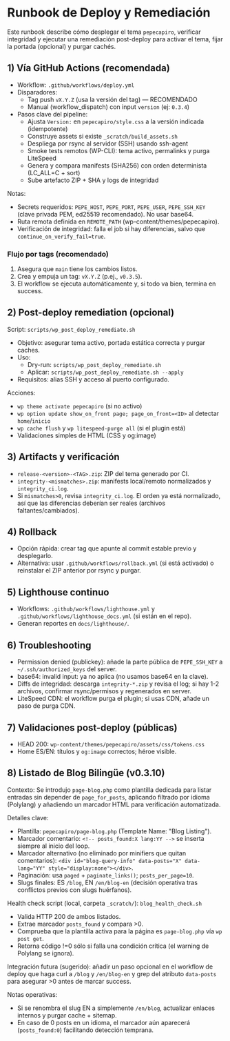# Runbook de Deploy y Remediación

Este runbook describe cómo desplegar el tema `pepecapiro`, verificar integridad y ejecutar una remediación post-deploy para activar el tema, fijar la portada (opcional) y purgar cachés.

## 1) Vía GitHub Actions (recomendada)

- Workflow: `.github/workflows/deploy.yml`
- Disparadores:
  - Tag push `vX.Y.Z` (usa la versión del tag) — RECOMENDADO
  - Manual (workflow_dispatch) con input `version` (ej: `0.3.4`)
- Pasos clave del pipeline:
  - Ajusta `Version:` en `pepecapiro/style.css` a la versión indicada (idempotente)
  - Construye assets si existe `_scratch/build_assets.sh`
  - Despliega por rsync al servidor (SSH) usando ssh-agent
  - Smoke tests remotos (WP-CLI): tema activo, permalinks y purga LiteSpeed
  - Genera y compara manifests (SHA256) con orden determinista (LC_ALL=C + sort)
  - Sube artefacto ZIP + SHA y logs de integridad

Notas:
- Secrets requeridos: `PEPE_HOST`, `PEPE_PORT`, `PEPE_USER`, `PEPE_SSH_KEY` (clave privada PEM, ed25519 recomendado). No usar base64.
- Ruta remota definida en `REMOTE_PATH` (wp-content/themes/pepecapiro).
- Verificación de integridad: falla el job si hay diferencias, salvo que `continue_on_verify_fail=true`.

### Flujo por tags (recomendado)

1. Asegura que `main` tiene los cambios listos.
2. Crea y empuja un tag: `vX.Y.Z` (p.ej., `v0.3.5`).
3. El workflow se ejecuta automáticamente y, si todo va bien, termina en success.

## 2) Post-deploy remediation (opcional)

Script: `scripts/wp_post_deploy_remediate.sh`

- Objetivo: asegurar tema activo, portada estática correcta y purgar caches.
- Uso:
  - Dry-run: `scripts/wp_post_deploy_remediate.sh`
  - Aplicar: `scripts/wp_post_deploy_remediate.sh --apply`
- Requisitos: alias SSH y acceso al puerto configurado.

Acciones:
- `wp theme activate pepecapiro` (si no activo)
- `wp option update show_on_front page; page_on_front=<ID>` al detectar `home`/`inicio`
- `wp cache flush` y `wp litespeed-purge all` (si el plugin está)
- Validaciones simples de HTML (CSS y og:image)

## 3) Artifacts y verificación

- `release-<version>-<TAG>.zip`: ZIP del tema generado por CI.
- `integrity-<mismatches>.zip`: manifests local/remoto normalizados y `integrity_ci.log`.
- Si `mismatches>0`, revisa `integrity_ci.log`. El orden ya está normalizado, así que las diferencias deberían ser reales (archivos faltantes/cambiados).

## 4) Rollback

- Opción rápida: crear tag que apunte al commit estable previo y desplegarlo.
- Alternativa: usar `.github/workflows/rollback.yml` (si está activado) o reinstalar el ZIP anterior por rsync y purgar.

## 5) Lighthouse continuo

- Workflows: `.github/workflows/lighthouse.yml` y `.github/workflows/lighthouse_docs.yml` (si están en el repo).
- Generan reportes en `docs/lighthouse/`.

## 6) Troubleshooting

- Permission denied (publickey): añade la parte pública de `PEPE_SSH_KEY` a `~/.ssh/authorized_keys` del server.
- base64: invalid input: ya no aplica (no usamos base64 en la clave).
- Diffs de integridad: descarga `integrity-*.zip` y revisa el log; si hay 1-2 archivos, confirmar rsync/permisos y regenerados en server.
- LiteSpeed CDN: el workflow purga el plugin; si usas CDN, añade un paso de purga CDN.

## 7) Validaciones post-deploy (públicas)

- HEAD 200: `wp-content/themes/pepecapiro/assets/css/tokens.css`
- Home ES/EN: títulos y `og:image` correctos; héroe visible.

## 8) Listado de Blog Bilingüe (v0.3.10)

Contexto: Se introdujo `page-blog.php` como plantilla dedicada para listar entradas sin depender de `page_for_posts`, aplicando filtrado por idioma (Polylang) y añadiendo un marcador HTML para verificación automatizada.

Detalles clave:
- Plantilla: `pepecapiro/page-blog.php` (Template Name: "Blog Listing").
- Marcador comentario: `<!-- posts_found:X lang:YY -->` se inserta siempre al inicio del loop.
- Marcador alternativo (no eliminado por minifiers que quitan comentarios): `<div id="blog-query-info" data-posts="X" data-lang="YY" style="display:none"></div>`.
- Paginación: usa `paged` + `paginate_links()`; `posts_per_page=10`.
- Slugs finales: ES `/blog`, EN `/en/blog-en` (decisión operativa tras conflictos previos con slugs huérfanos).

Health check script (local, carpeta `_scratch/`): `blog_health_check.sh`
- Valida HTTP 200 de ambos listados.
- Extrae marcador `posts_found` y compara >0.
- Comprueba que la plantilla activa para la página es `page-blog.php` vía `wp post get`.
- Retorna código !=0 sólo si falla una condición crítica (el warning de Polylang se ignora).

Integración futura (sugerido): añadir un paso opcional en el workflow de deploy que haga curl a `/blog` y `/en/blog-en` y grep del atributo `data-posts` para asegurar >0 antes de marcar success.

Notas operativas:
- Si se renombra el slug EN a simplemente `/en/blog`, actualizar enlaces internos y purgar cache + sitemap.
- En caso de 0 posts en un idioma, el marcador aún aparecerá (`posts_found:0`) facilitando detección temprana.
